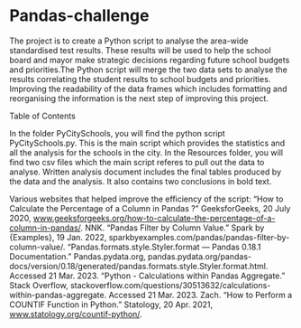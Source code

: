 # Pandas-challenge

The project is to create a Python script to analyse the area-wide standardised test results. These results will be used to help the school board and mayor make strategic decisions regarding future school budgets and priorities.The Python script will merge the two data sets to analyse the results correlating the student results to school budgets and priorities.
Improving the readability of the data frames which includes formatting and reorganising the information is the next step of improving this project.

Table of Contents

In the folder PyCitySchools, you will find the python script PyCitySchools.py. This is the main script which provides the statistics and all the analysis for the schools in the city.
In the Resources folder, you will find two csv files which the main script referes to pull out the data to analyse.
Written analysis document includes the final tables produced by the data and the analysis. It also contains two conclusions in bold text.

Various websites that helped improve the efficiency of the script:
“How to Calculate the Percentage of a Column in Pandas ?” GeeksforGeeks, 20 July 2020, www.geeksforgeeks.org/how-to-calculate-the-percentage-of-a-column-in-pandas/.
NNK. “Pandas Filter by Column Value.” Spark by {Examples}, 19 Jan. 2022, sparkbyexamples.com/pandas/pandas-filter-by-column-value/.
“Pandas.formats.style.Styler.format — Pandas 0.18.1 Documentation.” Pandas.pydata.org, pandas.pydata.org/pandas-docs/version/0.18/generated/pandas.formats.style.Styler.format.html. Accessed 21 Mar. 2023.
“Python - Calculations within Pandas Aggregate.” Stack Overflow, stackoverflow.com/questions/30513632/calculations-within-pandas-aggregate. Accessed 21 Mar. 2023.
Zach. “How to Perform a COUNTIF Function in Python.” Statology, 20 Apr. 2021, www.statology.org/countif-python/.